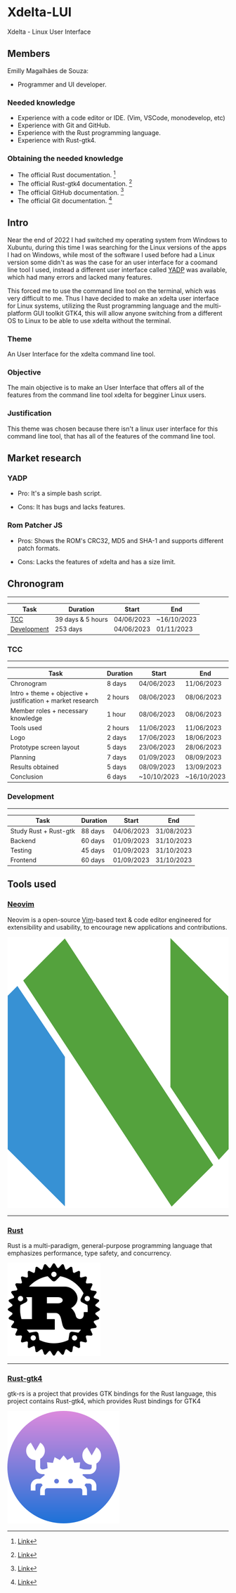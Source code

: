 # Xdelta-LUI

Xdelta - Linux User Interface

## Members                  <!-- {{{ -->

Emilly Magalhães de Souza:

- Programmer and UI developer.

### Needed knowledge

- Experience with a code editor or IDE. (Vim, VSCode, monodevelop, etc)
- Experience with Git and GitHub.
- Experience with the Rust programming language.
- Experience with Rust-gtk4.

### Obtaining the needed knowledge

- The official Rust documentation.      [^1]
- The official Rust-gtk4 documentation. [^2]
- The official GitHub documentation.    [^3]
- The official Git documentation.       [^4]

[^1]: [Link](https://doc.rust-lang.org/std/index.html)
[^2]: [Link](https://gtk-rs.org/gtk4-rs/stable/latest/docs/gtk4/index.html)
[^3]: [Link](https://docs.github.com/en)
[^4]: [Link](https://git-scm.com/doc)

<!-- }}} -->

## Intro                    <!-- {{{ -->


Near the end of 2022 I had switched my operating system from Windows to Xubuntu, during this time
I was searching for the Linux versions of the apps I had on Windows, while most of the software
I used before had a Linux version some didn't as was the case for an user interface for a coomand
line tool I used, instead a different user interface called [YADP](https://github.com/Nhoya/YADP)
was available, which had many errors and lacked many features.

This forced me to use the command line tool on the terminal, which was very difficult to me. Thus
I have decided to make an xdelta user interface for Linux systems, utilizing the Rust programming
language and the multi-platform GUI toolkit GTK4, this will allow anyone switching from a different
OS to Linux to be able to use xdelta without the terminal.

### Theme

An User Interface for the xdelta command line tool.

### Objective

The main objective is to make an User Interface that offers all of the features from the command
line tool xdelta for begginer Linux users.

### Justification

This theme was chosen because there isn't a linux user interface for this command line tool, that
has all of the features of the command line tool.

<!-- }}} -->

## Market research          <!-- {{{ -->

### YADP

- Pro: It's a simple bash script.

- Cons: It has bugs and lacks features.

### Rom Patcher JS

- Pros: Shows the ROM's CRC32, MD5 and SHA-1 and supports different patch formats.

- Cons: Lacks the features of xdelta and has a size limit.

<!-- }}} -->

## Chronogram               <!-- {{{ -->

---

| Task                                  | Duration          | Start       | End         |
| ------------------------------------- | ----------------- | ----------- | ----------- |
| [TCC](#TCC)                           | 39 days & 5 hours | 04/06/2023  | ~16/10/2023 |
| [Development](#development)           | 253 days          | 04/06/2023  | 01/11/2023  |



### TCC

---

| Task                                                         | Duration | Start       | End         |
| ------------------------------------------------------------ | -------- | ----------- | ----------- |
| Chronogram                                                   | 8 days   | 04/06/2023  | 11/06/2023  |
| Intro + theme + objective + justification + market research  | 2 hours  | 08/06/2023  | 08/06/2023  |
| Member roles + necessary knowledge                           | 1 hour   | 08/06/2023  | 08/06/2023  |
| Tools used                                                   | 2 hours  | 11/06/2023  | 11/06/2023  |
| Logo                                                         | 2 days   | 17/06/2023  | 18/06/2023  |
| Prototype screen layout                                      | 5 days   | 23/06/2023  | 28/06/2023  |
| Planning                                                     | 7 days   | 01/09/2023  | 08/09/2023  |
| Results obtained                                             | 5 days   | 08/09/2023  | 13/09/2023  |
| Conclusion                                                   | 6 days   | ~10/10/2023 | ~16/10/2023 |



### Development

---

| Task                  | Duration | Start       | End        |
| --------------------- | -------- | ----------- | ---------- |
| Study Rust + Rust-gtk | 88 days  | 04/06/2023  | 31/08/2023 |
| Backend               | 60 days  | 01/09/2023  | 31/10/2023 |
| Testing               | 45 days  | 01/09/2023  | 31/10/2023 |
| Frontend              | 60 days  | 01/09/2023  | 31/10/2023 |



<!-- }}} -->

## Tools used               <!-- {{{ -->

### [Neovim](https://neovim.io/)

Neovim is a open-source [Vim](https://www.vim.org/)-based text & code editor engineered for
extensibility and usability, to encourage new applications and contributions.

![neovim](./assets/neovim.png)

---

### [Rust](https://www.rust-lang.org/)

Rust is a multi-paradigm, general-purpose programming language that emphasizes performance, type
safety, and concurrency. 

![rust](./assets/rust.svg)

---

### [Rust-gtk4](https://gtk-rs.org/)

gtk-rs is a project that provides GTK bindings for the Rust language, this project contains
Rust-gtk4, which provides Rust bindings for GTK4

![gtk4](./assets/rust-gtk.png)

<!-- }}} -->
